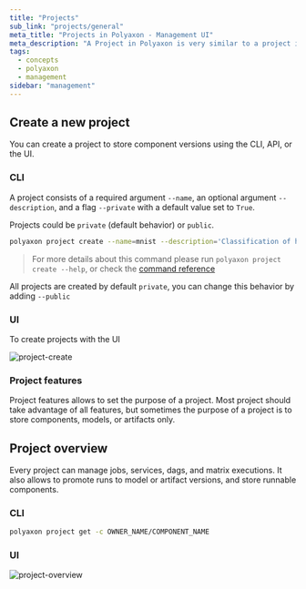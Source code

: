```yaml
---
title: "Projects"
sub_link: "projects/general"
meta_title: "Projects in Polyaxon - Management UI"
meta_description: "A Project in Polyaxon is very similar to a project in GitHub, it aims at organizing your efforts to solve a specific problem."
tags:
  - concepts
  - polyaxon
  - management
sidebar: "management"
---
```


## Create a new project

You can create a project to store component versions using the CLI, API, or the UI.

### CLI

A project consists of a required argument `--name`, an optional argument `--description`,
and a flag `--private` with a default value set to `True`.

Projects could be `private` (default behavior) or `public`.


```bash
polyaxon project create --name=mnist --description='Classification of handwritten images.'
```

> For more details about this command please run `polyaxon project create --help`, or check the [command reference](/docs/core/cli/project/#create)

All projects are created by default `private`, you can change this behavior by adding `--public`

### UI

To create projects with the UI

![project-create](../../../../content/images/dashboard/projects/create.png)

### Project features

Project features allows to set the purpose of a project. Most project should take advantage of all features, but sometimes the purpose of a project is to store components, models, or artifacts only.

## Project overview

Every project can manage jobs, services, dags, and matrix executions. It also allows to promote runs to model or artifact versions, and store runnable components.

### CLI

```bash
polyaxon project get -c OWNER_NAME/COMPONENT_NAME
```

### UI

![project-overview](../../../../content/images/dashboard/projects/overview.png)
